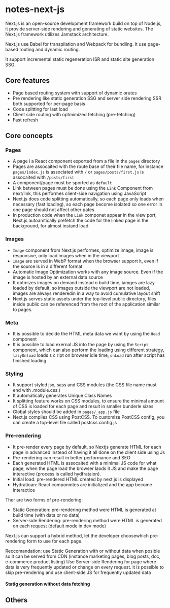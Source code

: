 # notes-next-js

Next.js is an open-source development framework build on top of Node.js, it provide server-side rendering and generating of static websites.
The Next.js framework utilizes Jamstack architecture.

Next.js use Babel for transpilation and Webpack for bundling.
It use page-based routing and dynamic routing.

It support incremental static regeneration ISR and static site generation SSG.


## Core features

- Page based routing system with support of dynamic orutes
- Pre rendering like static generation SSG and server side rendering SSR both supported for per-page basis
- Code splitting for last load
- Client side routing with optmimized fetching (pre-fetching)
- Fast refresh


## Core concepts

### Pages
- A page i a React component exported from a file in the `pages` directory
- Pages are assocaited with the route base of their file name, for instance `pages/index.js` is associated with `/` or `pages/posts/first.js` is assocaited with `/posts/first`
- A component/page must be sported as `default`
- Link between pages must be done using the `Link` Component from next/link, this performes client-side navigation using JavaScript
- Next.js does code splitting automatically, so each page only loads when necessary (fast loading), so each page become isolated so one error in one page should not affect other pates
- In production code when the `Link` componet appear in the view port, Next.js autoamtically prefetch the code for the linked page in the background, for almost instand load.

### Images
- `Image` component from Next.js performes, optimize image, image is responsive, only load images when in the viewport
- `Image` are served in WebP format when the browser support it, even if the source is in a different format
- Automatic Image Optimization works with any image source. Even if the image is hosted by an external data source
- It optmizes images on demand instead o build time, iamges are lazy loaded by default, so images outside the viewport are not loaded, images are always renderedin in a way to avoid cumulative layout shift
- Next.js serves static assets under the top-level public directory, files inside public can be referenced from the root of the application similar to pages.


### Meta
- It is possible to decide the HTML meta data we want by using the `Head` component
- It is possible to load exernal JS into the page by using the `Script` component, which can also perform the loading using different strategy, `lazyOnload` loads s c ript on browser idle time, `onLoad` run after script has finished loading

### Styling
- It support styled jsx, sass and CSS modules (the CSS file name must end with .module.css.)
- It automatically generates Unique Class Names
- It splitting feature works on CSS modules, to ensure the minimal amount of CSS is loaded for each page and result in smaller bunderle sizes
- Global styles should be added in `pages/_app.js` file
- Next.js compiles CSS using PostCSS. To customize PostCSS config, you can create a top-level file called postcss.config.js

### Pre-rendering
- It pre-render every page by default, so Nextjs generate HTML for each page in advanced instead of having it all done on the client side using Js
- Pre-rendering can result in better performance and SEO
- Each generated HTML is assocaited with a minimal JS code for what page, when the page load the browser laods it JS and make the page interactive (process is called hydfrataion).
- Initial load: pre-rendered HTML created by next js is displayed
- Hydratioan: React componmtes are initialized and the app become interactice

Ther are two forms of pre-rendering:
- Static Generation: pre-rendering method were HTML is generated at build time (with data or no data)
- Server-side Rendering: pre-rendering method were HTML is generated on each request (default mode in dev mode)

Next.js can support a hybrid method, let the developer choosewhich pre-rendering form to use for each page.

Reccomandation: use Static Generation with or without data when posible so it can be served from CDN (instance marketing pages, blog posts, doc, e-commerce product listing)
Use Server-side Rendering for page where data is very frequently updated or change on every request. it is possible to skip pre-rendering and use client-side JS for frequently updated data

#### Statig generation without data fetching

## Others
